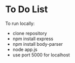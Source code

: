 # To Do List

To run locally:
  - clone repository
  - npm install express
  - npm install body-parser
  - node app.js
  - use port 5000 for localhost
